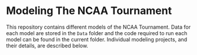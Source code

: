 # Modeling The NCAA Tournament

This repository contains different models of the NCAA Tournament. Data for each model are stored in the `Data` folder and the code required to run each model can be found in the current folder. Individual modeling projects, and their details, are described below.
